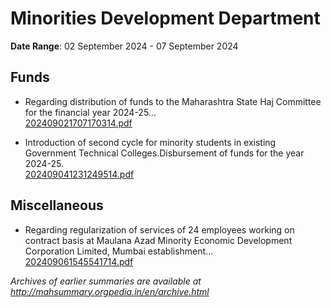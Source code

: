 # Minorities Development Department

**Date Range**: 02 September 2024 - 07 September 2024


## Funds
- Regarding distribution of funds to the Maharashtra State Haj Committee for the financial year 2024-25...\
  [202409021707170314.pdf](https://gr.maharashtra.gov.in/Site/Upload/Government%20Resolutions/English/202409021707170314.pdf)

- Introduction of second cycle for minority students in existing Government Technical Colleges.Disbursement of funds for the year 2024-25.\
  [202409041231249514.pdf](https://gr.maharashtra.gov.in/Site/Upload/Government%20Resolutions/English/202409041231249514.pdf)

## Miscellaneous
- Regarding regularization of services of 24 employees working on contract basis at Maulana Azad Minority Economic Development Corporation Limited, Mumbai establishment...\
  [202409061545541714.pdf](https://gr.maharashtra.gov.in/Site/Upload/Government%20Resolutions/English/202409061545541714...pdf)


*Archives of earlier summaries are available at http://mahsummary.orgpedia.in/en/archive.html*
